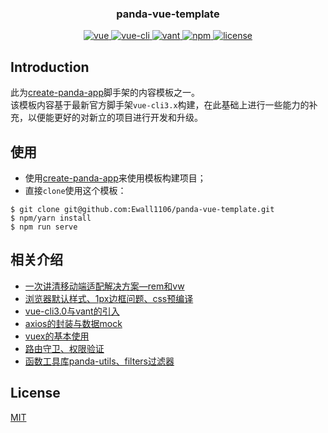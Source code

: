 <h3 align="center">panda-vue-template</h3>

<p align="center">
  <a href="https://github.com/vuejs/vue">
    <img src="https://img.shields.io/badge/vue-2.6.11-brightgreen.svg" alt="vue">
  </a>
   <a href="https://cli.vuejs.org/guide/">
    <img src="https://img.shields.io/badge/@vue/cli-4.2.3-brightgreen.svg" alt="vue-cli">
  </a>
    <a href="https://youzan.github.io/vant/#/zh-CN/">
    <img src="https://img.shields.io/badge/vant-2.7.0-brightgreen.svg" alt="vant">
  </a>
   <a href="https://www.npmjs.com/">
    <img src="https://img.shields.io/badge/npm-6.9.0-brightgreen.svg" alt="npm">
  </a>
  <a href="https://github.com/Ewall1106/panda-vue-template/blob/master/LICENSE">
    <img src="https://img.shields.io/github/license/mashape/apistatus.svg" alt="license">
  </a>
</p>


## Introduction
此为[create-panda-app](https://github.com/Ewall1106/create-panda-app)脚手架的内容模板之一。  
该模板内容基于最新官方脚手架`vue-cli3.x`构建，在此基础上进行一些能力的补充，以便能更好的对新立的项目进行开发和升级。


## 使用
- 使用[create-panda-app](https://github.com/Ewall1106/create-panda-app)来使用模板构建项目；
- 直接`clone`使用这个模板：
```
$ git clone git@github.com:Ewall1106/panda-vue-template.git
$ npm/yarn install
$ npm run serve
```

## 相关介绍
- [一次讲清移动端适配解决方案—rem和vw]()
- [浏览器默认样式、1px边框问题、css预编译]()
- [vue-cli3.0与vant的引入]()
- [axios的封装与数据mock]()
- [vuex的基本使用]()
- [路由守卫、权限验证]()
- [函数工具库panda-utils、filters过滤器]()


## License
[MIT](https://github.com/Ewall1106/panda-vue-template/blob/master/LICENSE)
